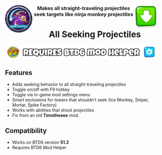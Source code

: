 <h1 align="center">
<a href="https://github.com/Myself-Bloons/AllSeekingProjectiles/releases/latest/download/all_seeking.dll">
    <img align="left" alt="Icon" height="90" src="Icon.png">
    <img align="right" alt="Download" height="75" src="https://raw.githubusercontent.com/gurrenm3/BTD-Mod-Helper/master/BloonsTD6%20Mod%20Helper/Resources/DownloadBtn.png">
</a>

</h1>
<h3 align="center">Makes all straight-traveling projectiles seek targets like ninja monkey projectiles</h3>
<h1 align="center">All Seeking Projectiles</h1>


[![Requires BTD6 Mod Helper](https://raw.githubusercontent.com/gurrenm3/BTD-Mod-Helper/master/banner.png)](https://github.com/gurrenm3/BTD-Mod-Helper#readme)

## Features

- Adds seeking behavior to all straight-traveling projectiles
- Toggle on/off with F9 hotkey
- Toggle via in-game mod settings menu
- Smart exclusions for towers that shouldn't seek (Ice Monkey, Sniper, Mortar, Spike Factory)
- Works with abilities that shoot projectiles
- Fix from an old **Timotheeee** mod.

## Compatibility

- Works on BTD6 version **51.2**
- Requires BTD6 Mod Helper
